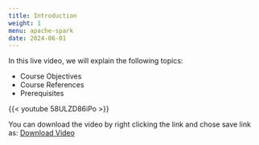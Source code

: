 ```yaml
---
title: Introduction
weight: 1
menu: apache-spark
date: 2024-06-01
---
```


In this live video, we will explain the following topics:
- Course Objectives
- Course References
- Prerequisites

{{< youtube 58ULZD86iPo >}}

You can download the video by right clicking the link and chose save link as: [Download Video](https://garage-education.s3.amazonaws.com/spark-course/Ch.04-01-Introduction.mp4)
